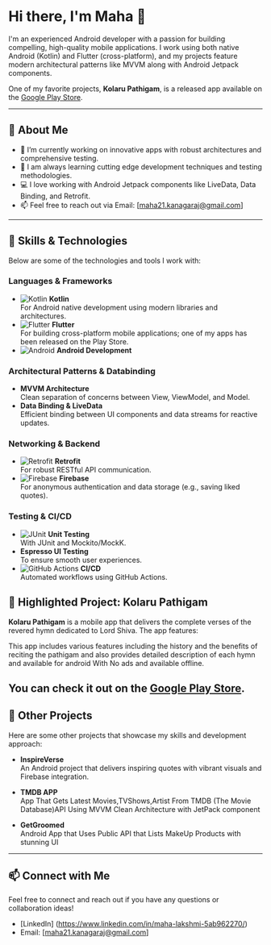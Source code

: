 # Hi there, I'm Maha 👋

I'm an experienced Android developer with a passion for building compelling, high-quality mobile applications. I work using both native Android (Kotlin) and Flutter (cross-platform), and my projects feature modern architectural patterns like MVVM along with Android Jetpack components.  

One of my favorite projects, **Kolaru Pathigam**, is a released app available on the [Google Play Store](https://play.google.com/store/apps/details?id=com.maha.kolaru_pathigam).

---

## 💼 About Me

- 🔭 I’m currently working on innovative apps with robust architectures and comprehensive testing.
- 🌱 I am always learning cutting edge development techniques and testing methodologies.
- 💻 I love working with Android Jetpack components like LiveData, Data Binding, and Retrofit.
- 📫 Feel free to reach out via Email: [maha21.kanagaraj@gmail.com]


---

## 🚀 Skills & Technologies

Below are some of the technologies and tools I work with:

### Languages & Frameworks
- ![Kotlin](https://img.shields.io/badge/Kotlin-326CE5?style=for-the-badge&logo=kotlin&logoColor=white) **Kotlin**  
  For Android native development using modern libraries and architectures.
- ![Flutter](https://img.shields.io/badge/Flutter-02569B?style=for-the-badge&logo=flutter&logoColor=white) **Flutter**  
  For building cross-platform mobile applications; one of my apps has been released on the Play Store.
- ![Android](https://img.shields.io/badge/Android-3DDC84?style=for-the-badge&logo=android&logoColor=white) **Android Development**

### Architectural Patterns & Databinding
- **MVVM Architecture**  
  Clean separation of concerns between View, ViewModel, and Model.
- **Data Binding & LiveData**  
  Efficient binding between UI components and data streams for reactive updates.

### Networking & Backend
- ![Retrofit](https://img.shields.io/badge/Retrofit-FF6C37?style=for-the-badge&logo=retrofit&logoColor=white) **Retrofit**  
  For robust RESTful API communication.
- ![Firebase](https://img.shields.io/badge/Firebase-FFCA28?style=for-the-badge&logo=firebase&logoColor=black) **Firebase**  
  For anonymous authentication and data storage (e.g., saving liked quotes).

### Testing & CI/CD
- ![JUnit](https://img.shields.io/badge/JUnit-25A162?style=for-the-badge&logo=junit&logoColor=white) **Unit Testing**  
  With JUnit and Mockito/MockK.
- **Espresso UI Testing**  
  To ensure smooth user experiences.
- ![GitHub Actions](https://img.shields.io/badge/GitHub_Actions-2088FF?style=for-the-badge&logo=github-actions&logoColor=white) **CI/CD**  
  Automated workflows using GitHub Actions.

## 🌟 Highlighted Project: Kolaru Pathigam

**Kolaru Pathigam** is a mobile app that delivers the complete verses of the revered hymn dedicated to Lord Shiva. The app features:

This app includes various features including the history and the benefits of reciting the pathigam and also provides detailed description of each hymn and available for android 
With No ads and available offline.

  
You can check it out on the [Google Play Store](https://play.google.com/store/apps/details?id=com.maha.kolaru_pathigam).
---

## 📂 Other Projects

Here are some other projects that showcase my skills and development approach:

- **InspireVerse**  
  An Android project that delivers inspiring quotes with vibrant visuals and Firebase integration.
  
- **TMDB APP**  
  App That Gets Latest Movies,TVShows,Artist From TMDB (The Movie Database)API Using MVVM Clean Architecture with JetPack component
  
- **GetGroomed**  
Android App that Uses Public API that Lists MakeUp Products with stunning UI
---

## 📫 Connect with Me

Feel free to connect and reach out if you have any questions or collaboration ideas!

- [LinkedIn] (https://www.linkedin.com/in/maha-lakshmi-5ab962270/)
- Email: [maha21.kanagaraj@gmail.com]
